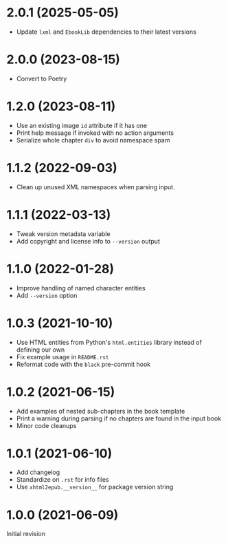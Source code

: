 # 2.0.1 (2025-05-05)

- Update `lxml` and `EbookLib` dependencies to their latest versions

# 2.0.0 (2023-08-15)

- Convert to Poetry

# 1.2.0 (2023-08-11)

- Use an existing image `id` attribute if it has one
- Print help message if invoked with no action arguments
- Serialize whole chapter `div` to avoid namespace spam

# 1.1.2 (2022-09-03)

- Clean up unused XML namespaces when parsing input.

# 1.1.1 (2022-03-13)

- Tweak version metadata variable
- Add copyright and license info to `--version` output

# 1.1.0 (2022-01-28)

- Improve handling of named character entities
- Add `--version` option

# 1.0.3 (2021-10-10)

- Use HTML entities from Python's `html.entities` library instead of defining
  our own
- Fix example usage in `README.rst`
- Reformat code with the `black` pre-commit hook

# 1.0.2 (2021-06-15)

- Add examples of nested sub-chapters in the book template
- Print a warning during parsing if no chapters are found in the input book
- Minor code cleanups

# 1.0.1 (2021-06-10)

- Add changelog
- Standardize on `.rst` for info files
- Use `xhtml2epub.__version__` for package version string

# 1.0.0 (2021-06-09)

Initial revision
